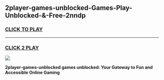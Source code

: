 
## 2player-games-unblocked-Games-Play-Unblocked-&-Free-2nndp
<h3>
<a href="https://premium76.site?title=2player-games-unblocked&ref=24A">CLICK TO PLAY</a></h3>
<hr>

<h3>
<a href="https://premium76.site?title=2player-games-unblocked&ref=24A">CLICK 2 PLAY</a>
  
</h3>

<a href="https://premium76.site?title=2player-games-unblocked&ref=24A"><img src="https://clearcache.store/games.png"></a>


**2player-games-unblocked games unblocked: Your Gateway to Fun and Accessible Online Gaming**
